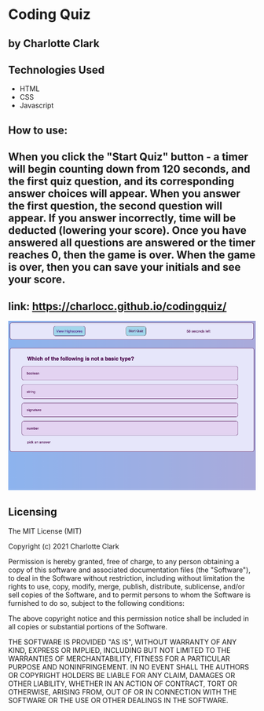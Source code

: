 # Coding Quiz

## by Charlotte Clark


## Technologies Used

* HTML
* CSS
* Javascript

## How to use:

When you click the "Start Quiz" button - a timer will begin counting down from 120 seconds, and the first quiz question, and its corresponding answer choices will appear. 
When you answer the first question, the second question will appear. 
If you answer incorrectly, time will be deducted (lowering your score). 
Once you have answered all questions are answered or the timer reaches 0, then the game is over. 
When the game is over, then you can save your initials and see your score.
---
link: https://charlocc.github.io/codingquiz/
---
![alt text](./assets/screenshot.png)

## Licensing

The MIT License (MIT)

Copyright (c) 2021 Charlotte Clark

Permission is hereby granted, free of charge, to any person obtaining a copy of this software and associated documentation files (the "Software"), to deal in the Software without restriction, including without limitation the rights to use, copy, modify, merge, publish, distribute, sublicense, and/or sell copies of the Software, and to permit persons to whom the Software is furnished to do so, subject to the following conditions:

The above copyright notice and this permission notice shall be included in all copies or substantial portions of the Software.

THE SOFTWARE IS PROVIDED "AS IS", WITHOUT WARRANTY OF ANY KIND, EXPRESS OR IMPLIED, INCLUDING BUT NOT LIMITED TO THE WARRANTIES OF MERCHANTABILITY, FITNESS FOR A PARTICULAR PURPOSE AND NONINFRINGEMENT. IN NO EVENT SHALL THE AUTHORS OR COPYRIGHT HOLDERS BE LIABLE FOR ANY CLAIM, DAMAGES OR OTHER LIABILITY, WHETHER IN AN ACTION OF CONTRACT, TORT OR OTHERWISE, ARISING FROM, OUT OF OR IN CONNECTION WITH THE SOFTWARE OR THE USE OR OTHER DEALINGS IN THE SOFTWARE.




